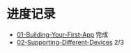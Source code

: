 # 进度记录
- [01-Building-Your-First-App](01-Building-Your-First-App) 完成
- [02-Supporting-Different-Devices](02-Supporting-Different-Devices) 2/3